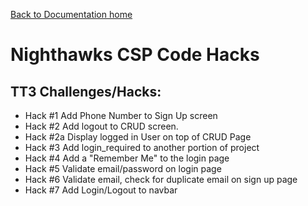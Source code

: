 [Back to Documentation home](./docs)

# Nighthawks CSP Code Hacks

## TT3 Challenges/Hacks:
* Hack #1 Add Phone Number to Sign Up screen
* Hack #2 Add logout to CRUD screen. 
* Hack #2a Display logged in User on top of CRUD Page
* Hack #3 Add login_required to another portion of project
* Hack #4 Add a "Remember Me" to the login page
* Hack #5 Validate email/password on login page
* Hack #6 Validate email, check for duplicate email on sign up page
* Hack #7 Add Login/Logout to navbar
